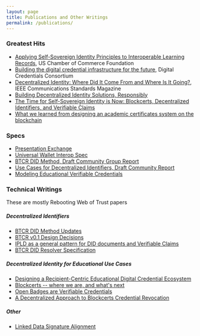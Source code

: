 ```yaml
---
layout: page
title: Publications and Other Writings
permalink: /publications/
---
```


### Greatest Hits

- [Applying Self-Sovereign Identity Principles to Interoperable Learning Records](https://www.uschamberfoundation.org/sites/default/files/media-uploads/Applying%20SSI%20Principles%20to%20ILRs%20Report.pdf), US Chamber of Commerce Foundation
- [Building the digital credential infrastructure for the future](https://digitalcredentials.mit.edu/wp-content/uploads/2020/02/white-paper-building-digital-credential-infrastructure-future.pdf), Digital Credentials Consortium
- [Decentralized Identity: Where Did It Come From and Where Is It Going?](https://www.researchgate.net/publication/339835028_Decentralized_Identity_Where_Did_It_Come_From_and_Where_Is_It_Going), IEEE Communications Standards Magazine
- [Building Decentralized Identity Solutions, Responsibly](https://medium.com/@kimdhamilton/building-decentralized-identity-solutions-responsibly-5bae8a1750b7)
- [The Time for Self-Sovereign Identity is Now: Blockcerts, Decentralized Identifiers, and Verifiable Claims](https://medium.com/learning-machine-blog/the-time-for-self-sovereign-identity-is-now-222aab97041b)
- [What we learned from designing an academic certificates system on the blockchain](https://medium.com/mit-media-lab/what-we-learned-from-designing-an-academic-certificates-system-on-the-blockchain-34ba5874f196)

### Specs

- [Presentation Exchange](https://identity.foundation/presentation-exchange)
- [Universal Wallet Interop Spec](https://w3c-ccg.github.io)
- [BTCR DID Method, Draft Community Group Report](https://w3c-ccg.github.io/didm-btcr/)
- [Use Cases for Decentralized Identifiers, Draft Community Report](https://w3c-ccg.github.io/did-use-cases/)
- [Modeling Educational Verifiable Credentials](https://w3c-ccg.github.io/vc-ed-models/)

### Technical Writings

These are mostly Rebooting Web of Trust papers

##### Decentralized Identifiers

- [BTCR DID Method Updates](https://medium.com/@kimdhamilton/btcr-did-method-updates-d0fd14386139)
- [BTCR v0.1 Design Decisions](https://github.com/WebOfTrustInfo/rwot7-toronto/blob/master/final-documents/btcr_0_1.pdf)
- [IPLD as a general pattern for DID documents and Verifiable Claims](https://github.com/WebOfTrustInfo/rwot7-toronto/blob/master/final-documents/ipld-did.pdf)
- [BTCR DID Resolver Specification](https://github.com/WebOfTrustInfo/rebooting-the-web-of-trust-spring2018/blob/master/final-documents/btcr-resolver.pdf)

##### Decentralized Identity for Educational Use Cases

- [Designing a Recipient-Centric Educational Digital Credential Ecosystem](https://github.com/WebOfTrustInfo/rwot8-barcelona/blob/master/topics-and-advance-readings/educational-credentialing-ecosystem.md)
- [Blockcerts -- where we are, and what's next](https://github.com/WebOfTrustInfo/rwot7-toronto/blob/master/topics-and-advance-readings/blockcerts_roadmap.md)
- [Open Badges are Verifiable Credentials](https://github.com/WebOfTrustInfo/rebooting-the-web-of-trust-spring2018/blob/master/final-documents/open-badges-are-verifiable-credentials.pdf)
- [A Decentralized Approach to Blockcerts Credential Revocation](https://github.com/WebOfTrustInfo/rwot5-boston/blob/master/final-documents/blockcerts-revocation.pdf)

##### Other

- [Linked Data Signature Alignment](https://github.com/WebOfTrustInfo/rwot4-paris/blob/master/final-documents/ld-signatures.pdf)
